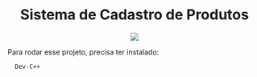 <h1 align='center'>Sistema de Cadastro de Produtos</h1>

<p align='center'>
<img src="https://img.shields.io/static/v1?label=status&message=Em desenvolvimento&color=blue">
</p>

Para rodar esse projeto, precisa ter instalado:

```
  Dev-C++
```
